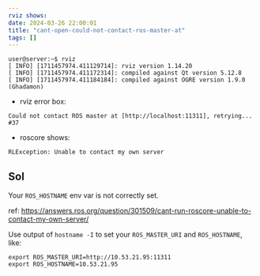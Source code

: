 ```yaml
---
rviz shows:
date: 2024-03-26 22:00:01
title: "cant-open-could-not-contact-ros-master-at"
tags: []
---
```


```
user@server:~$ rviz  
[ INFO] [1711457974.411129714]: rviz version 1.14.20
[ INFO] [1711457974.411172314]: compiled against Qt version 5.12.8
[ INFO] [1711457974.411184184]: compiled against OGRE version 1.9.0 (Ghadamon)
```

- rviz error box:

```
Could not contact ROS master at [http://localhost:11311], retrying... #37
```

- roscore shows:

```
RLException: Unable to contact my own server
```

## Sol

Your `ROS_HOSTNAME` env var is not correctly set.

ref: https://answers.ros.org/question/301509/cant-run-roscore-unable-to-contact-my-own-server/

Use output of `hostname -I` to set your `ROS_MASTER_URI` and `ROS_HOSTNAME`, like:

```
export ROS_MASTER_URI=http://10.53.21.95:11311
export ROS_HOSTNAME=10.53.21.95
```

